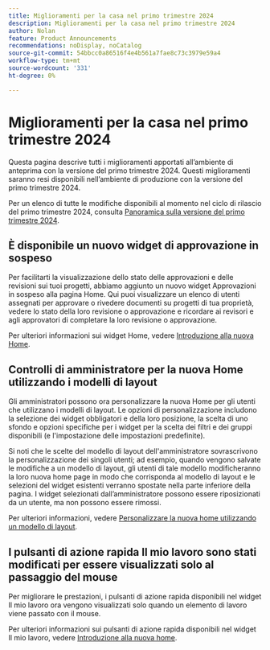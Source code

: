 ```yaml
---
title: Miglioramenti per la casa nel primo trimestre 2024
description: Miglioramenti per la casa nel primo trimestre 2024
author: Nolan
feature: Product Announcements
recommendations: noDisplay, noCatalog
source-git-commit: 54bbcc0a86516f4e4b561a7fae8c73c3979e59a4
workflow-type: tm+mt
source-wordcount: '331'
ht-degree: 0%

---
```


# Miglioramenti per la casa nel primo trimestre 2024

Questa pagina descrive tutti i miglioramenti apportati all’ambiente di anteprima con la versione del primo trimestre 2024. Questi miglioramenti saranno resi disponibili nell’ambiente di produzione con la versione del primo trimestre 2024.

Per un elenco di tutte le modifiche disponibili al momento nel ciclo di rilascio del primo trimestre 2024, consulta [Panoramica sulla versione del primo trimestre 2024](/help/quicksilver/product-announcements/product-releases/24-q1-release-activity/24-q1-release-overview.md).

## È disponibile un nuovo widget di approvazione in sospeso

Per facilitarti la visualizzazione dello stato delle approvazioni e delle revisioni sui tuoi progetti, abbiamo aggiunto un nuovo widget Approvazioni in sospeso alla pagina Home. Qui puoi visualizzare un elenco di utenti assegnati per approvare o rivedere documenti su progetti di tua proprietà, vedere lo stato della loro revisione o approvazione e ricordare ai revisori e agli approvatori di completare la loro revisione o approvazione.

Per ulteriori informazioni sui widget Home, vedere [Introduzione alla nuova Home](/help/quicksilver/workfront-basics/using-home/new-home/get-started-with-new-home.md).

## Controlli di amministratore per la nuova Home utilizzando i modelli di layout

Gli amministratori possono ora personalizzare la nuova Home per gli utenti che utilizzano i modelli di layout. Le opzioni di personalizzazione includono la selezione dei widget obbligatori e della loro posizione, la scelta di uno sfondo e opzioni specifiche per i widget per la scelta dei filtri e dei gruppi disponibili (e l&#39;impostazione delle impostazioni predefinite).

Si noti che le scelte del modello di layout dell&#39;amministratore sovrascrivono la personalizzazione dei singoli utenti; ad esempio, quando vengono salvate le modifiche a un modello di layout, gli utenti di tale modello modificheranno la loro nuova home page in modo che corrisponda al modello di layout e le selezioni del widget esistenti verranno spostate nella parte inferiore della pagina. I widget selezionati dall’amministratore possono essere riposizionati da un utente, ma non possono essere rimossi.

Per ulteriori informazioni, vedere [Personalizzare la nuova home utilizzando un modello di layout](/help/quicksilver/administration-and-setup/customize-workfront/use-layout-templates/customize-new-home-layout-template.md).

## I pulsanti di azione rapida Il mio lavoro sono stati modificati per essere visualizzati solo al passaggio del mouse

Per migliorare le prestazioni, i pulsanti di azione rapida disponibili nel widget Il mio lavoro ora vengono visualizzati solo quando un elemento di lavoro viene passato con il mouse.

Per ulteriori informazioni sui pulsanti di azione rapida disponibili nel widget Il mio lavoro, vedere [Introduzione alla nuova home](/help/quicksilver/workfront-basics/using-home/new-home/get-started-with-new-home.md).
